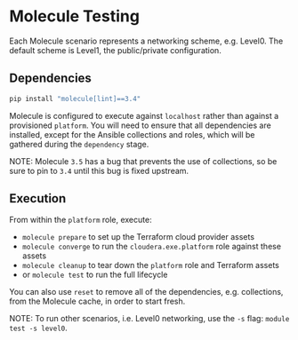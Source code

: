 # Molecule Testing

Each Molecule scenario represents a networking scheme, e.g. Level0. The default
scheme is Level1, the public/private configuration.

## Dependencies

```bash
pip install "molecule[lint]==3.4"
```

Molecule is configured to execute against `localhost` rather than against a
provisioned `platform`. You will need to ensure that all dependencies are
installed, except for the Ansible collections and roles, which will be gathered
during the `dependency` stage.

NOTE: Molecule `3.5` has a bug that prevents the use of collections, so be sure
to pin to `3.4` until this bug is fixed upstream.

## Execution

From within the `platform` role, execute:

* `molecule prepare` to set up the Terraform cloud provider assets
* `molecule converge` to run the `cloudera.exe.platform` role against these assets
* `molecule cleanup` to tear down the `platform` role and Terraform assets
* or `molecule test` to run the full lifecycle

You can also use `reset` to remove all of the dependencies, e.g. collections, 
from the Molecule cache, in order to start fresh.

NOTE: To run other scenarios, i.e. Level0 networking, use the `-s` flag:
`module test -s level0`.
